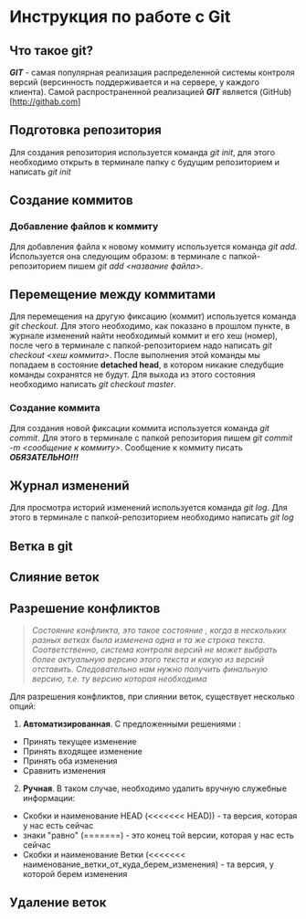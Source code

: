 # Инструкция по работе с Git

## Что такое git?
***GIT*** - самая популярная реализация распределенной системы контроля версий (версинность поддерживается и на сервере, у каждого клиента). Самой распространенной реализацией ***GIT*** является (GitHub) [http://githab.com]

## Подготовка репозитория
Для создания репозитория используется команда *git init*, для этого необходимо открыть в терминале папку с будущим репозиторием и написать *git init*

## Создание коммитов

### Добавление файлов к коммиту
Для добавления файла к новому коммиту используется команда *git add*. Используется она следующим образом: в терминале с папкой-репозиторием пишем *git add <название файла>*.

## Перемещение между коммитами
Для перемещения на другую фиксацию (коммит) используется команда *git checkout*. Для этого необходимо, как показано в прошлом пункте, в журнале изменений найти необходимый коммит и его хеш (номер), после чего в терминале с папкой-репозиторием надо написать *git checkout <хеш коммита>*. После выполнения этой команды мы попадаем в состояние **detached head**, в котором никакие следубщие команды сохранятся не будут.  Для выхода из этого состояния необходимо написать *git checkout master*. 

### Создание коммита
Для создания новой фиксации коммита используется команда *git commit*. Для этого в терминале с папкой репозитория пишем *git commit -m <сообщение к коммиту>*. Сообщение к коммиту писать ***ОБЯЗАТЕЛЬНО!!!***

## Журнал изменений
Для просмотра историй изменений используется команда *git log*. Для этого в терминале с папкой-репозиторием необходимо написать *git log*

## Ветка в git

## Слияние веток

## Разрешение конфликтов
> *Состояние конфликта, это такое состояние , когда в нескольких разных ветках была изменена одна и та же строка текста. Соответственно, система контроля версий не может выбрать более актуальную версию этого текста и какую из версий отставить. Следовательно нам нужно получить финальную версию, т.е. ту версию которая необходима*

Для разрешения конфликтов, при слиянии веток, существует несколько опций:
1. **Автоматизированная**. С предложенными решениями : 
 * Принять текущее изменение
 * Принять входящее изменение
 * Принять оба изменения
 * Сравнить изменения
2. **Ручная**. В таком случае, необходимо удалить вручную служебные информации:
 * Cкобки и наименование HEAD (<<<<<<< HEAD))  - та версия, которая у нас есть сейчас
 * знаки "равно" (=======) - это конец той версии, которая у нас есть сейчас
 * Cкобки и наименование Ветки (<<<<<<< наименование_ветки_от_куда_берем_изменения) - та версия, у которой берем изменения  

## Удаление веток